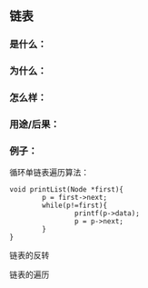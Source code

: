 ## 链表

### 是什么：

### 为什么：

### 怎么样：

### 用途/后果：

### 例子：

循环单链表遍历算法：
```
void printList(Node *first){
        p = first->next;
        while(p!=first){
                printf(p->data);
                p = p->next;
        }
}
```

链表的反转

链表的遍历


